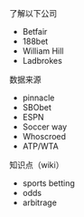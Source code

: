 了解以下公司
- Betfair
- 188bet
- William Hill
- Ladbrokes

数据来源
- pinnacle
- SBObet
- ESPN
- Soccer way
- Whoscroed
- ATP/WTA

知识点（wiki）
- sports betting
- odds
- arbitrage
